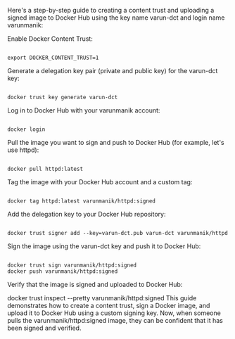 Here's a step-by-step guide to creating a content trust and uploading a signed image to Docker Hub using the key name varun-dct and login name varunmanik:

Enable Docker Content Trust:


```

export DOCKER_CONTENT_TRUST=1
```

Generate a delegation key pair (private and public key) for the varun-dct key:


```

docker trust key generate varun-dct
```

Log in to Docker Hub with your varunmanik account:


```

docker login 
```

Pull the image you want to sign and push to Docker Hub (for example, let's use httpd):


```

docker pull httpd:latest
```

Tag the image with your Docker Hub account and a custom tag:


```

docker tag httpd:latest varunmanik/httpd:signed
```

Add the delegation key to your Docker Hub repository:


```

docker trust signer add --key=varun-dct.pub varun-dct varunmanik/httpd
```


Sign the image using the varun-dct key and push it to Docker Hub:


```

docker trust sign varunmanik/httpd:signed
docker push varunmanik/httpd:signed
```

Verify that the image is signed and uploaded to Docker Hub:


docker trust inspect --pretty varunmanik/httpd:signed
This guide demonstrates how to create a content trust, sign a Docker image, and upload it to Docker Hub using a custom signing key. Now, when someone pulls the varunmanik/httpd:signed image, they can be confident that it has been signed and verified.







